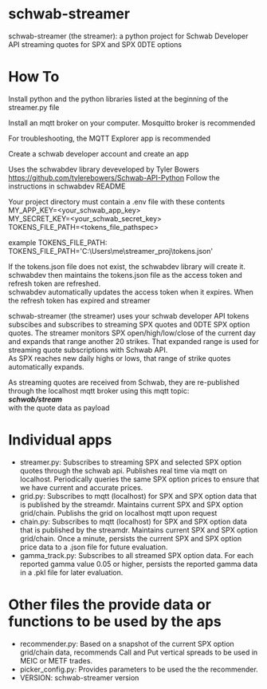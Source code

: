 # schwab-streamer
schwab-streamer (the streamer): a python project for Schwab Developer API streaming quotes for SPX and SPX 0DTE options

# How To
Install python and the python libraries listed at the beginning of the streamer.py file

Install an mqtt broker on your computer.  Mosquitto broker is recommended

For troubleshooting, the MQTT Explorer app is recommended

Create a schwab developer account and create an app

Uses the schwabdev library deveveloped by Tyler Bowers
https://github.com/tylerebowers/Schwab-API-Python
Follow the instructions in schwabdev README

Your project directory must contain a .env file with these contents <br>
MY_APP_KEY=<your_schwab_app_key> <br>
MY_SECRET_KEY=<your_schwab_secret_key> <br>
TOKENS_FILE_PATH=<tokens_file_pathspec>

example TOKENS_FILE_PATH: 
TOKENS_FILE_PATH='C:\Users\me\streamer_proj\tokens.json'

If the tokens.json file does not exist, the schwabdev library will create it.
schwabdev then maintains the tokens.json file as the access token and refresh token are refreshed.  
schwabdev automatically updates the access token when it expires.
When the refresh token has expired and streamer

schwab-streamer (the streamer) uses your schwab developer API tokens subscibes and subscribes to streaming 
SPX quotes and 0DTE SPX option quotes. The streamer monitors SPX open/high/low/close of the current day and 
expands that range another 20 strikes.  That expanded range is used for streaming quote subscriptions with Schwab API.  
As SPX reaches new daily highs or lows, that range of strike quotes automatically expands. 

As streaming quotes are received from Schwab, they are re-published through the localhost mqtt broker using this mqtt topic: <br>
___schwab/stream___ <br>
with the quote data as payload

# Individual apps
- streamer.py: Subscribes to streaming SPX and selected SPX option quotes through the schwab api.  Publishes real time via mqtt on localhost. Periodically queries the same SPX option prices to ensure that we have current and accurate prices.
- grid.py: Subscribes to mqtt (localhost) for SPX and SPX option data that is published by the streamdr.  Maintains current SPX and SPX option grid/chain. Publishs the grid on localhost mqtt upon request
- chain.py: Subscribes to mqtt (localhost) for SPX and SPX option data that is published by the streamdr.  Maintains current SPX and SPX option grid/chain.  Once a minute, persists the current SPX and SPX option price data to a .json file for future evaluation.
- gamma_track.py: Subscribes to all streamed SPX option data.  For each reported gamma value 0.05 or higher, persists the reported gamma data in a .pkl file for later evaluation.

# Other files the provide data or functions to be used by the aps
- recommender.py: Based on a snapshot of the current SPX option grid/chain data, recommends Call and Put vertical spreads to be used in MEIC or METF trades.
- picker_config.py: Provides parameters to be used the the recommender.
- VERSION: schwab-streamer version

